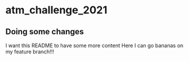 # atm_challenge_2021


## Doing some changes

I want this README to have some more content
Here I can go bananas on my feature branch!!! 

